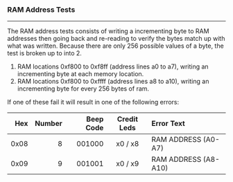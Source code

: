 ### RAM Address Tests
---

The RAM address tests consists of writing a incrementing byte to RAM
addresses then going back and re-reading to verify the bytes match up with
what was written.  Because there are only 256 possible values of a byte, the
test is broken up to into 2.

1. RAM locations 0xf800 to 0xf8ff (address lines a0 to a7), writing an
incrementing byte at each memory location.
2. RAM locations 0xf800 to 0xffff (address lines a8 to a10), writing an
incrementing byte for every 256 bytes of ram.

If one of these fail it will result in one of the following errors:

|  Hex  | Number | Beep Code |  Credit Leds  | Error Text |
| ----: | -----: | --------: | :-----------: | :--------- |
|  0x08 |      8 |    001000 |       x0 / x8 | RAM ADDRESS (A0-A7) |
|  0x09 |      9 |    001001 |       x0 / x9 | RAM ADDRESS (A8-A10) |
